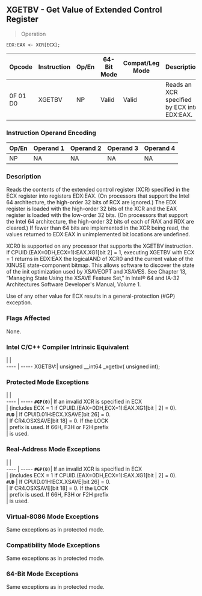 ## XGETBV - Get Value of Extended Control Register

> Operation

``` slim
EDX:EAX <- XCR[ECX];

```

 Opcode  | Instruction| Op/En| 64-Bit Mode| Compat/Leg Mode| Description                                
 ---  | --- | --- | --- | --- | ---
 0F 01 D0| XGETBV     | NP   | Valid      | Valid          | Reads an XCR specified by ECX into EDX:EAX.

### Instruction Operand Encoding
 Op/En| Operand 1| Operand 2| Operand 3| Operand 4
 ---  | --- | --- | --- | ---
 NP   | NA       | NA       | NA       | NA       

### Description
Reads the contents of the extended control register (XCR) specified in the ECX
register into registers EDX:EAX. (On processors that support the Intel 64 architecture,
the high-order 32 bits of RCX are ignored.) The EDX register is loaded with
the high-order 32 bits of the XCR and the EAX register is loaded with the low-order
32 bits. (On processors that support the Intel 64 architecture, the high-order
32 bits of each of RAX and RDX are cleared.) If fewer than 64 bits are implemented
in the XCR being read, the values returned to EDX:EAX in unimplemented bit locations
are undefined.

XCR0 is supported on any processor that supports the XGETBV instruction. If
CPUID.(EAX=0DH,ECX=1):EAX.XG1[bit 2] = 1, executing XGETBV with ECX = 1 returns
in EDX:EAX the logicalAND of XCR0 and the current value of the XINUSE state-component
bitmap. This allows software to discover the state of the init optimization
used by XSAVEOPT and XSAVES. See Chapter 13, “Managing State Using the XSAVE
Feature Set‚” in Intel® 64 and IA-32 Architectures Software Developer's Manual,
Volume 1.

Use of any other value for ECX results in a general-protection (#GP) exception.



### Flags Affected
None.


### Intel C/C++ Compiler Intrinsic Equivalent
   | |  
---- | -----
 XGETBV:| unsigned __int64 _xgetbv( unsigned int);

### Protected Mode Exceptions
   | |  
---- | -----
 **``#GP(0)``**| If an invalid XCR is specified in ECX                 
       | (includes ECX = 1 if CPUID.(EAX=0DH,ECX=1):EAX.XG1[bit
       | 2] = 0).                                              
 **``#UD``**   | If CPUID.01H:ECX.XSAVE[bit 26] = 0.                   
       | If CR4.OSXSAVE[bit 18] = 0. If the LOCK               
       | prefix is used. If 66H, F3H or F2H prefix             
       | is used.                                              

### Real-Address Mode Exceptions
   | |  
---- | -----
 **``#GP(0)``**| If an invalid XCR is specified in ECX                 
       | (includes ECX = 1 if CPUID.(EAX=0DH,ECX=1):EAX.XG1[bit
       | 2] = 0).                                              
 **``#UD``**   | If CPUID.01H:ECX.XSAVE[bit 26] = 0.                   
       | If CR4.OSXSAVE[bit 18] = 0. If the LOCK               
       | prefix is used. If 66H, F3H or F2H prefix             
       | is used.                                              

### Virtual-8086 Mode Exceptions
Same exceptions as in protected mode.


### Compatibility Mode Exceptions
Same exceptions as in protected mode.


### 64-Bit Mode Exceptions
Same exceptions as in protected mode.
